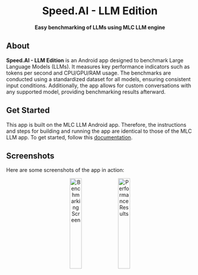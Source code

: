 <div align="center">

# Speed.AI - LLM Edition

**Easy benchmarking of LLMs using MLC LLM engine**

</div>

## About

<b>Speed.AI - LLM Edition</b> is an Android app designed to benchmark Large Language Models (LLMs). It measures key performance indicators such as tokens per second and CPU/GPU/RAM usage. The benchmarks are conducted using a standardized dataset for all models, ensuring consistent input conditions. Additionally, the app allows for custom conversations with any supported model, providing benchmarking results afterward.

## Get Started


This app is built on the MLC LLM Android app. Therefore, the instructions and steps for building and running the app are identical to those of the MLC LLM app. To get started, follow this [documentation](https://llm.mlc.ai/docs/).

## Screenshots

Here are some screenshots of the app in action:

<div align="center">
  <img src="https://github.com/user-attachments/assets/af0417b0-c867-459d-ac03-d9e9a7653630" alt="Benchmarking Screen" width="25%"/>
  <img src="https://github.com/user-attachments/assets/93a0523c-557d-40d0-8567-0f68f65cd853" alt="Performance Results" width="25%"/>
</div>

